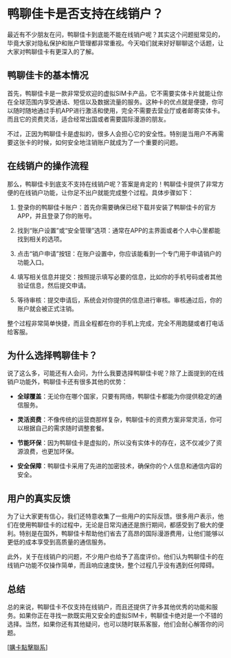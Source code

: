 # 鸭聊佳卡是否支持在线销户？

最近有不少朋友在问，鸭聊佳卡到底能不能在线销户呢？其实这个问题挺常见的，毕竟大家对隐私保护和账户管理都非常重视。今天咱们就来好好聊聊这个话题，让大家对鸭聊佳卡有更深入的了解。

## 鸭聊佳卡的基本情况

首先，鸭聊佳卡是一款非常受欢迎的虚拟SIM卡产品，它不需要实体卡片就能让你在全球范围内享受通话、短信以及数据流量的服务。这种卡的优点就是便捷，你可以随时随地通过手机APP进行激活和使用，完全不需要去营业厅或者邮寄实体卡。而且它的资费灵活，适合经常出国或者需要国际漫游的朋友。

不过，正因为鸭聊佳卡是虚拟的，很多人会担心它的安全性。特别是当用户不再需要这张卡的时候，如何安全地注销账户就成为了一个重要的问题。

## 在线销户的操作流程

那么，鸭聊佳卡到底支不支持在线销户呢？答案是肯定的！鸭聊佳卡提供了非常方便的在线销户功能，让你足不出户就能完成整个过程。具体步骤如下：

1. 登录你的鸭聊佳卡账户：首先你需要确保已经下载并安装了鸭聊佳卡的官方APP，并且登录了你的账号。
   
2. 找到“账户设置”或“安全管理”选项：通常在APP的主界面或者个人中心里都能找到相关的选项。

3. 点击“销户申请”按钮：在账户设置中，你应该能看到一个专门用于申请销户的功能入口。

4. 填写相关信息并提交：按照提示填写必要的信息，比如你的手机号码或者其他验证信息，然后提交申请。

5. 等待审核：提交申请后，系统会对你提供的信息进行审核。审核通过后，你的账户就会被正式注销。

整个过程非常简单快捷，而且全程都在你的手机上完成，完全不用跑腿或者打电话给客服。

## 为什么选择鸭聊佳卡？

说了这么多，可能还有人会问，为什么我要选择鸭聊佳卡呢？除了上面提到的在线销户功能外，鸭聊佳卡还有很多其他的优势：

- **全球覆盖**：无论你在哪个国家，只要有网络，鸭聊佳卡都能为你提供稳定的通信服务。
  
- **灵活资费**：不像传统的运营商那样复杂，鸭聊佳卡的资费方案非常灵活，你可以根据自己的需求随时调整套餐。

- **节能环保**：因为鸭聊佳卡是虚拟的，所以没有实体卡的存在，这不仅减少了资源浪费，也更加环保。

- **安全保障**：鸭聊佳卡采用了先进的加密技术，确保你的个人信息和通信内容的安全。

## 用户的真实反馈

为了让大家更有信心，我们还特意收集了一些用户的实际反馈。很多用户表示，他们在使用鸭聊佳卡的过程中，无论是日常沟通还是旅行期间，都感受到了极大的便利。特别是在国外，鸭聊佳卡帮助他们省去了高昂的国际漫游费用，让他们能够以更低的成本享受到高质量的通信服务。

此外，关于在线销户的问题，不少用户也给予了高度评价。他们认为鸭聊佳卡的在线销户功能不仅操作简单，而且响应速度快，整个过程几乎没有遇到任何障碍。

## 总结

总的来说，鸭聊佳卡不仅支持在线销户，而且还提供了许多其他优秀的功能和服务。如果你正在寻找一款既实用又安全的虚拟SIM卡，鸭聊佳卡绝对是一个不错的选择。当然，如果你还有其他疑问，也可以随时联系客服，他们会耐心解答你的问题。

[[購卡點擊聯系](https://t.me/s/esim1088)]